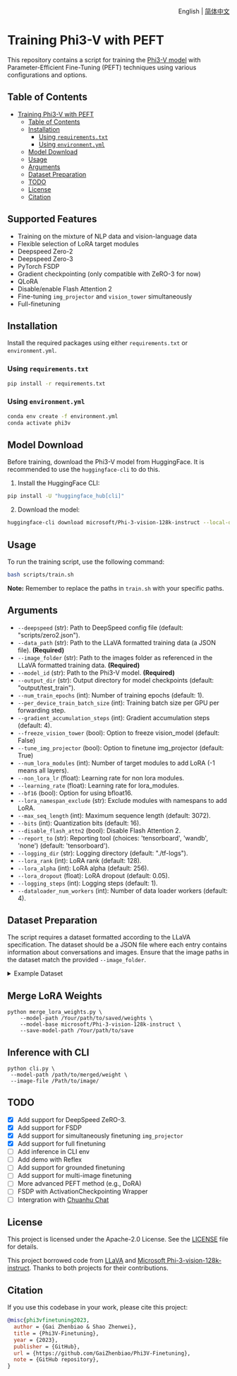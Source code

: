 <div align="right">
  English | <a title="简体中文" href="./readme/README_zhcn.md">简体中文</a></a>
</div>

# Training Phi3-V with PEFT

This repository contains a script for training the [Phi3-V model](https://huggingface.co/microsoft/Phi-3-vision-128k-instruct) with Parameter-Efficient Fine-Tuning (PEFT) techniques using various configurations and options.

## Table of Contents

- [Training Phi3-V with PEFT](#training-phi3-v-with-peft)
  - [Table of Contents](#table-of-contents)
  - [Installation](#installation)
    - [Using `requirements.txt`](#using-requirementstxt)
    - [Using `environment.yml`](#using-environmentyml)
  - [Model Download](#model-download)
  - [Usage](#usage)
  - [Arguments](#arguments)
  - [Dataset Preparation](#dataset-preparation)
  - [TODO](#todo)
  - [License](#license)
  - [Citation](#citation)

## Supported Features

- Training on the mixture of NLP data and vision-language data
- Flexible selection of LoRA target modules
- Deepspeed Zero-2
- Deepspeed Zero-3
- PyTorch FSDP
- Gradient checkpointing (only compatible with ZeRO-3 for now)
- QLoRA
- Disable/enable Flash Attention 2
- Fine-tuning `img_projector` and `vision_tower` simultaneously
- Full-finetuning

## Installation

Install the required packages using either `requirements.txt` or `environment.yml`.

### Using `requirements.txt`

```bash
pip install -r requirements.txt
```

### Using `environment.yml`

```bash
conda env create -f environment.yml
conda activate phi3v
```

## Model Download

Before training, download the Phi3-V model from HuggingFace. It is recommended to use the `huggingface-cli` to do this.

1. Install the HuggingFace CLI:

```bash
pip install -U "huggingface_hub[cli]"
```

2. Download the model:

```bash
huggingface-cli download microsoft/Phi-3-vision-128k-instruct --local-dir Phi-3-vision-128k-instruct --resume-download
```

<!-- 3. Replace the modeling files:

Replace the modeling files under `Phi-3-vision-128k-instruct` with the ones under `overwrites/Phi-3-vision-128k-instruct`. -->

## Usage

To run the training script, use the following command:

```bash
bash scripts/train.sh
```

**Note:** Remember to replace the paths in `train.sh` with your specific paths.

## Arguments

- `--deepspeed` (str): Path to DeepSpeed config file (default: "scripts/zero2.json").
- `--data_path` (str): Path to the LLaVA formatted training data (a JSON file). **(Required)**
- `--image_folder` (str): Path to the images folder as referenced in the LLaVA formatted training data. **(Required)**
- `--model_id` (str): Path to the Phi3-V model. **(Required)**
- `--output_dir` (str): Output directory for model checkpoints (default: "output/test_train").
- `--num_train_epochs` (int): Number of training epochs (default: 1).
- `--per_device_train_batch_size` (int): Training batch size per GPU per forwarding step.
- `--gradient_accumulation_steps` (int): Gradient accumulation steps (default: 4).
- `--freeze_vision_tower` (bool): Option to freeze vision_model (default: False)
- `--tune_img_projector` (bool): Option to finetune img_projector (default: True)
- `--num_lora_modules` (int): Number of target modules to add LoRA (-1 means all layers).
- `--non_lora_lr` (float): Learning rate for non lora modules.
- `--learning_rate` (float): Learning rate for lora_modules.
- `--bf16` (bool): Option for using bfloat16.
- `--lora_namespan_exclude` (str): Exclude modules with namespans to add LoRA.
- `--max_seq_length` (int): Maximum sequence length (default: 3072).
- `--bits` (int): Quantization bits (default: 16).
- `--disable_flash_attn2` (bool): Disable Flash Attention 2.
- `--report_to` (str): Reporting tool (choices: 'tensorboard', 'wandb', 'none') (default: 'tensorboard').
- `--logging_dir` (str): Logging directory (default: "./tf-logs").
- `--lora_rank` (int): LoRA rank (default: 128).
- `--lora_alpha` (int): LoRA alpha (default: 256).
- `--lora_dropout` (float): LoRA dropout (default: 0.05).
- `--logging_steps` (int): Logging steps (default: 1).
- `--dataloader_num_workers` (int): Number of data loader workers (default: 4).

## Dataset Preparation

The script requires a dataset formatted according to the LLaVA specification. The dataset should be a JSON file where each entry contains information about conversations and images. Ensure that the image paths in the dataset match the provided `--image_folder`.

<details>
<summary>Example Dataset</summary>

```json
[
  {
    "id": "000000033471",
    "image": "000000033471.jpg",
    "conversations": [
      {
        "from": "human",
        "value": "<image>\nWhat are the colors of the bus in the image?"
      },
      {
        "from": "gpt",
        "value": "The bus in the image is white and red."
      },
      {
        "from": "human",
        "value": "What feature can be seen on the back of the bus?"
      },
      {
        "from": "gpt",
        "value": "The back of the bus features an advertisement."
      },
      {
        "from": "human",
        "value": "Is the bus driving down the street or pulled off to the side?"
      },
      {
        "from": "gpt",
        "value": "The bus is driving down the street, which is crowded with people and other vehicles."
      }
    ]
  }
  ...
]
```

</details>

## Merge LoRA Weights

```
python merge_lora_weights.py \
    --model-path /Your/path/to/saved/weights \
    --model-base microsoft/Phi-3-vision-128k-instruct \
    --save-model-path /Your/path/to/save
```

## Inference with CLI

```
python cli.py \
 --model-path /path/to/merged/weight \
 --image-file /Path/to/image/
```

## TODO

- [x] Add support for DeepSpeed ZeRO-3.
- [x] Add support for FSDP
- [x] Add support for simultaneously finetuning `img_projector`
- [x] Add support for full finetuning
- [ ] Add inference in CLI env
- [ ] Add demo with Reflex
- [ ] Add support for grounded finetuning
- [ ] Add support for multi-image finetuning
- [ ] More advanced PEFT method (e.g., DoRA)
- [ ] FSDP with ActivationCheckpointing Wrapper
- [ ] Intergration with [Chuanhu Chat](https://github.com/GaiZhenbiao/ChuanhuChatGPT)

## License

This project is licensed under the Apache-2.0 License. See the [LICENSE](LICENSE) file for details.

This project borrowed code from [LLaVA](https://github.com/haotian-liu/LLaVA) and [Microsoft Phi-3-vision-128k-instruct](https://huggingface.co/microsoft/Phi-3-vision-128k-instruct). Thanks to both projects for their contributions.

## Citation

If you use this codebase in your work, please cite this project:

```bibtex
@misc{phi3vfinetuning2023,
  author = {Gai Zhenbiao & Shao Zhenwei},
  title = {Phi3V-Finetuning},
  year = {2023},
  publisher = {GitHub},
  url = {https://github.com/GaiZhenbiao/Phi3V-Finetuning},
  note = {GitHub repository},
}
```
